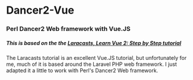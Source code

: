 # Dancer2-Vue
### Perl Dancer2 Web framework with Vue.JS
##### This is based on the the [Laracasts, Learn Vue 2: Step by Step tutorial](https://laracasts.com/)

The Laracasts tutorial is an excellent Vue.JS tutorial, but unfortunately for me, much of it is based around the Laravel PHP web framework. 
I just adapted it a little to work with Perl's Dancer2 Web framework. 
